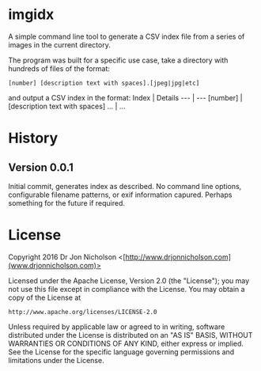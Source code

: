# imgidx

A simple command line tool to generate a CSV index file from a series of images in the current directory.

The program was built for a specific use case, take a directory with hundreds of files of the format:
```
[number] [description text with spaces].[jpeg|jpg|etc]
```
and output a CSV index in the format:
Index | Details
--- | ---
[number] | [description text with spaces]
... | ...

# History
## Version 0.0.1
Initial commit, generates index as described. No command line options, configurable filename patterns, or exif information capured. Perhaps something for the future if required.

# License
Copyright 2016 Dr Jon Nicholson <[http://www.drjonnicholson.com](www.drjonnicholson.com)>

Licensed under the Apache License, Version 2.0 (the "License"); you may not use this file except in compliance with the License.
You may obtain a copy of the License at

    http://www.apache.org/licenses/LICENSE-2.0

Unless required by applicable law or agreed to in writing, software distributed under the License is distributed on an "AS IS" BASIS, WITHOUT WARRANTIES OR CONDITIONS OF ANY KIND, either express or implied. See the License for the specific language governing permissions and limitations under the License.